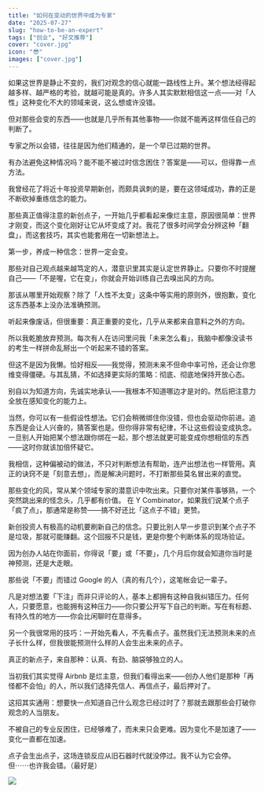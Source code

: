 ```yaml
---
title: "如何在变动的世界中成为专家"
date: "2025-07-27"
slug: "how-to-be-an-expert"
tags: ["创业", "好文推荐"]
cover: "cover.jpg"
icon: "😎"
images: ["cover.jpg"]
---
```

如果这世界是静止不变的，我们对观念的信心就能一路线性上升。某个想法经得起越多样、越严格的考验，就越可能是真的。许多人其实默默相信这一点——对「人性」这种变化不大的领域来说，这么想或许没错。



但对那些会变的东西——也就是几乎所有其他事物——你就不能再这样信任自己的判断了。



专家之所以会错，往往是因为他们精通的，是一个早已过期的世界。



有办法避免这种情况吗？能不能不被过时信念困住？答案是——可以，但得靠一点方法。



我曾经花了将近十年投资早期新创，而颇具讽刺的是，要在这领域成功，靠的正是不断砍掉重练信念的能力。



那些真正值得注意的新创点子，一开始几乎都看起来像烂主意，原因很简单：世界才刚变，而这个变化刚好让它从坏变成了对。我花了很多时间学会分辨这种「翻盘」，而这套技巧，其实也能套用在一切新想法上。



第一步，养成一种信念：世界一定会变。



那些对自己观点越来越笃定的人，潜意识里其实是认定世界静止。只要你不时提醒自己——「不是喔，它在变」，你就会开始训练自己去嗅出风的方向。



那该从哪里开始观察？除了「人性不太变」这条中等实用的原则外，很抱歉，变化这东西基本上没办法准确预测。



听起来像废话，但很重要：真正重要的变化，几乎从来都来自意料之外的方向。



所以我乾脆放弃预测。每次有人在访问里问我「未来怎么看」，我脑中都像没读书的考生一样拼命乱掰出一个听起来不错的答案。



但这不是因为我懒。恰好相反——我觉得，预测未来不但命中率可怜，还会让你思维变得僵硬。与其乱猜，不如选择更实际的策略：彻底、彻底地保持开放心态。



别自以为知道方向，先诚实地承认——我根本不知道哪边才是对的。然后把注意力全放在感知变化的能力上。



当然，你可以有一些假设性想法。它们会稍微绑住你没错，但也会驱动你前进。追东西是会让人兴奋的，猜答案也是。但你得非常有纪律，不让这些假设变成执念。
一旦别人开始把某个想法跟你绑在一起，那个想法就更可能变成你想相信的东西——这时你就该加倍怀疑它。



我相信，这种偏被动的做法，不只对判断想法有帮助，连产出想法也一样管用。真正的诀窍不是「刻意去想」，而是解决问题时，不打断那些莫名冒出来的直觉。



那些变化的风，常从某个领域专家的潜意识中吹出来。只要你对某件事够熟，一个突然跳出来的怪念头，几乎都有价值。
在 Y Combinator，如果我们说某个点子「疯了点」，那通常是称赞——搞不好还比「这点子不错」更赞。



新创投资人有极高的动机要刷新自己的信念。只要比别人早一步意识到某个点子不是垃圾，那就可能赚翻。这个回报不只是钱，更是你整个判断体系的现场验证。



因为创办人站在你面前，你得说「要」或「不要」，几个月后你就会知道你当时是神预测，还是大走眼。



那些说「不要」而错过 Google 的人（真的有几个），这笔帐会记一辈子。



凡是对想法要「下注」而非只评论的人，基本上都拥有这种自我纠错压力。任何人，只要愿意，也能拥有这种压力——你只要公开写下自己的判断。写在有标题、有持久性的地方——你会比闲聊时在意得多。



另一个我很常用的技巧：一开始先看人，不先看点子。虽然我们无法预测未来的点子长什么样，但我很能预测什么样的人会生出未来的点子。



真正的新点子，来自那种：认真、有劲、脑袋够独立的人。



当初我们其实觉得 Airbnb 是烂主意，但我们看得出来——创办人他们是那种「再怪都不会怕」的人，所以我们选择先信人、再信点子，最后押对了。



这招其实通用：想要快一点知道自己什么观念已经过时了？那就去跟那些会打破你观念的人当朋友。



不被自己的专业反困住，已经够难了，而未来只会更难。因为变化不是加速了——变化一直都在加速。



点子会生出点子，这场连锁反应从旧石器时代就没停过。我不认为它会停。
但⋯⋯也许我会错。（最好是）




![](https://prod-files-secure.s3.us-west-2.amazonaws.com/112d0858-5090-4d34-a606-b75eb8d65fd2/46476355-9cf3-4e99-9b7a-3531bc426380/1000202064.png?X-Amz-Algorithm=AWS4-HMAC-SHA256&X-Amz-Content-Sha256=UNSIGNED-PAYLOAD&X-Amz-Credential=ASIAZI2LB4667REGCOJ4%2F20250804%2Fus-west-2%2Fs3%2Faws4_request&X-Amz-Date=20250804T194635Z&X-Amz-Expires=3600&X-Amz-Security-Token=IQoJb3JpZ2luX2VjEBMaCXVzLXdlc3QtMiJHMEUCIQCokdMph4xWzC2vs9qTkEb%2BkHmJmdBj%2FEJDYBk6gbxE1wIgNIh8JiQRtYoFVzaBAvYMMcTVqBqxbVcakTtRou7YyIIq%2FwMITBAAGgw2Mzc0MjMxODM4MDUiDMh6Jt8sbyh4OlHJFyrcA9Zi2b4P%2B081lrcXq5XCBQWJdVQuSHUGUtqC7GCNHaCy6K64mJkq%2BwqrSI0FIwwIiOznSCVGbZJYUxtCviGCSyFWY4UrQ6Kyhsk9Z2TN8BY6QCjehz5z3b4YBDM6vooXGIf8b0E0jjGrf1Q9MyDIL3fU%2F6WMVVjRJdvJuslUHuZ7STifSJ2j19WvT%2BbE8UrEa0T9%2FJQpUV09UVe7LqcJKoOcY%2BcrBxbh%2BIliLZJ18kOXtNfV%2BudmKZOHhYkQX7t333o2fOAm8BiOLa452i63LigHVfiIMb4tJWAsfMtL7uB%2ByZTbIx4c%2B5d71ZxRK5v5q9nUwqwrQqHvn%2FTpa%2BXI70143VwAEglYyAo9hGGtKXd5e8v7HP3dEZDNnwF2GDH5ZtI6mo4XCLAyqoX1GyCfsLuEZfGX8Bp6I3thBc%2F8vcfvM7GzdTUedERcVt29Gim1AFtQw5y4Zq0eDW8vNlaiPZWmkN8FacYYpdC%2FZoqgWzvdI3ROLRmMAq9jZdNdgpnpZ2xGsAC73cJyujD3SEQPLCmdlJey7qlJrCiCB44Jv7qBVw8Jc62MLwHaJGH2BkL%2FDakDNP8%2FUumXKgrKZ8xmoo0eTjsLGBIAHfMKn0%2BGsHItv%2B2bCcJbkix6XXF1MN%2BCxMQGOqUBsSz%2BzRNxNL8HPiAGEqtIriuegjVzzMLm1Jt%2B2GlBKfV1810iTfZBpO4fC8BKbHm8Jo1UhjIXyD8405mMz%2Bbl2ToYW3xCYJWqcpzjYIB6RknYyZ9ujeQJ%2F4gEzLBAsXQChTJInBFmrEesu9eimodYd5sGC3ZnmuPqdOP1Ktjdr1f2tMc5oNAro3%2B0Hgep4REfmlwZ50yuEZwEHErsep20rbkCMEs6&X-Amz-Signature=a54fa754eef6ec857d2936b9dadf37df30f767c2180600111bc201c0185b60e5&X-Amz-SignedHeaders=host&x-amz-checksum-mode=ENABLED&x-id=GetObject)

